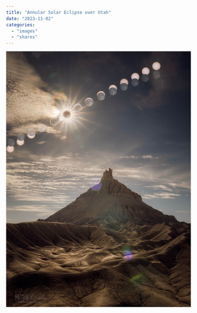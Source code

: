 ```yaml
---
title: "Annular Solar Eclipse over Utah"
date: "2023-11-02"
categories: 
  - "images"
  - "shares"
---
```


![](UtahEclipse_Kiczenski_960.min.jpg "[APOD: 2023 November 1 - Solar Eclipse](https://apod.nasa.gov/apod/ap231101.html)")


